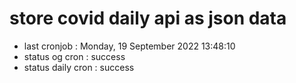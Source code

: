 # store covid daily api as json data

- last cronjob : Monday, 19 September 2022 13:48:10
- status og cron : success
- status daily cron : success
      
      